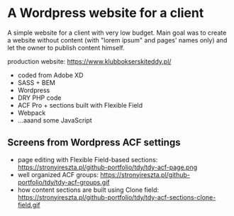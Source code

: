 # A Wordpress website for a client

A simple website for a client with very low budget. Main goal was to create a website without content (with "lorem ipsum" and pages' names only) and let the owner to publish content himself.

production website: https://www.klubbokserskiteddy.pl/

- coded from Adobe XD
- SASS + BEM
- Wordpress
- DRY PHP code
- ACF Pro + sections built with Flexible Field
- Webpack
- ...aaand some JavaScript

## Screens from Wordpress ACF settings

- page editing with Flexible Field-based sections: https://stronyireszta.pl/github-portfolio/tdy/tdy-acf-page.png
- well organized ACF groups: https://stronyireszta.pl/github-portfolio/tdy/tdy-acf-groups.gif
- how content sections are built using Clone field: https://stronyireszta.pl/github-portfolio/tdy/tdy-acf-sections-clone-field.gif
